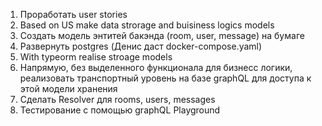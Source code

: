 1. Проработать user stories
1. Based on US make data strorage and buisiness logics models
1. Создать модель энтитей бакэнда (room, user, message) на бумаге
1. Развернуть postgres (Денис даст docker-compose.yaml)
1. With typeorm realise stroage models
1. Напрямую, без выделенного функционала для бизнесс логики, реализовать транспортный уровень на базе graphQL для доступа к этой модели хранения
1. Сделать Resolver для rooms, users, messages
1. Тестирование с помощью graphQL Playground
